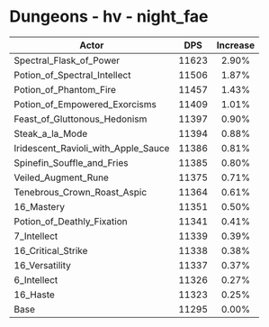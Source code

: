 # Dungeons - hv - night_fae
| Actor | DPS | Increase |
|---|:---:|:---:|
|Spectral_Flask_of_Power|11623|2.90%|
|Potion_of_Spectral_Intellect|11506|1.87%|
|Potion_of_Phantom_Fire|11457|1.43%|
|Potion_of_Empowered_Exorcisms|11409|1.01%|
|Feast_of_Gluttonous_Hedonism|11397|0.90%|
|Steak_a_la_Mode|11394|0.88%|
|Iridescent_Ravioli_with_Apple_Sauce|11386|0.81%|
|Spinefin_Souffle_and_Fries|11385|0.80%|
|Veiled_Augment_Rune|11375|0.71%|
|Tenebrous_Crown_Roast_Aspic|11364|0.61%|
|16_Mastery|11351|0.50%|
|Potion_of_Deathly_Fixation|11341|0.41%|
|7_Intellect|11339|0.39%|
|16_Critical_Strike|11338|0.38%|
|16_Versatility|11337|0.37%|
|6_Intellect|11326|0.27%|
|16_Haste|11323|0.25%|
|Base|11295|0.00%|
